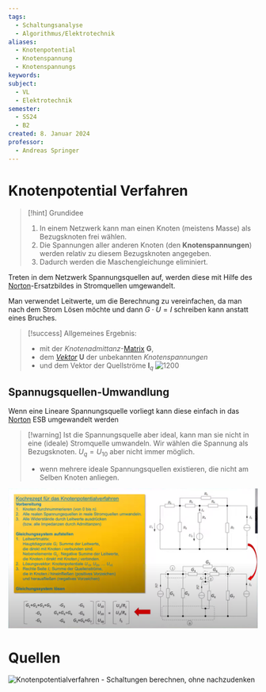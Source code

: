 ```yaml
---
tags:
  - Schaltungsanalyse
  - Algorithmus/Elektrotechnik
aliases:
  - Knotenpotential
  - Knotenspannung
  - Knotenspannungs
keywords: 
subject:
  - VL
  - Elektrotechnik
semester:
  - SS24
  - B2
created: 8. Januar 2024
professor:
  - Andreas Springer
---
```

 

# Knotenpotential Verfahren

> [!hint] Grundidee
> 1. In einem Netzwerk kann man einen Knoten (meistens Masse) als Bezugsknoten frei wählen. 
> 2. Die Spannungen aller anderen Knoten (den **Knotenspannungen**) werden relativ zu diesem Bezugsknoten angegeben.
> 3. Dadurch werden die Maschengleichunge eliminiert.

Treten in dem Netzwerk Spannungsquellen auf, werden diese mit Hilfe des [Norton](../Elektrotechnik/lineare%20Quellen.md)-Ersatzbildes in Stromquellen umgewandelt.

Man verwendet Leitwerte, um die Berechnung zu vereinfachen, da man nach dem Strom Lösen möchte und dann $G\cdot U=I$ schreiben kann anstatt eines Bruches.


> [!success] Allgemeines Ergebnis:
> - mit der *Knotenadmittanz*-[Matrix](../Mathematik/Algebra/Matrix.md) $\mathbf{G}$,
> - dem *[Vektor](../Mathematik/Algebra/Vektor.md)* $\mathbf{U}$ der unbekannten *Knotenspannungen*
> - und dem Vektor der Quellströme $\mathbf{I}_{q}$
> ![1200](../assets/Excalidraw/Knotenpotentialverfahren%202024-03-13%2021.34.50.excalidraw)

## Spannugsquellen-Umwandlung

Wenn eine Lineare Spannungsquelle vorliegt kann diese einfach in das [Norton](../Elektrotechnik/lineare%20Quellen.md) ESB umgewandelt werden

> [!warning] Ist die Spannungsquelle aber ideal, kann man sie nicht in eine (ideale) Stromquelle umwandeln.
> Wir wählen die Spannung als Bezugsknoten. $U_{q} = U_{10}$ aber nicht immer möglich.
>  - wenn mehrere ideale Spannungsquellen existieren, die nicht am Selben Knoten anliegen.



![](assets/Knotenpotential.png)

# Quellen

![Knotenpotentialverfahren - Schaltungen berechnen, ohne nachzudenken](https://www.youtube.com/watch?v=SxBQ7VUgzEM)